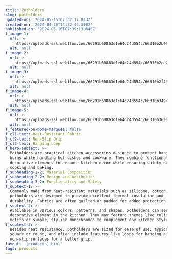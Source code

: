 ```yaml
---
title: Potholders
slug: potholders
updated-on: '2024-05-15T07:32:17.833Z'
created-on: '2024-04-30T14:32:46.330Z'
published-on: '2024-05-16T07:39:13.646Z'
f_image-1:
  url: >-
    https://uploads-ssl.webflow.com/66291b60863d1e64d24d554c/66310b2b06d68e99b2c16fb1_81IK4KIpTRL.jpg
  alt: null
f_image-2:
  url: >-
    https://uploads-ssl.webflow.com/66291b60863d1e64d24d554c/66310b2ca247da60ecf69df3_images.jpeg
  alt: null
f_image-3:
  url: >-
    https://uploads-ssl.webflow.com/66291b60863d1e64d24d554c/66310b2f45f6f03a3fe92251_81C%2BuCYuEpL._AC_UF1000%2C1000_QL80_.jpg
  alt: null
f_image-4:
  url: >-
    https://uploads-ssl.webflow.com/66291b60863d1e64d24d554c/66310b349c59069f72c3fb62_images%20(1).jpeg
  alt: null
f_image-5:
  url: >-
    https://uploads-ssl.webflow.com/66291b60863d1e64d24d554c/66310b3696dca857f2f81266_images%20(2).jpeg
  alt: null
f_featured-on-home-marquee: false
f_cl1-text: Heat-Resistant Fabric
f_cl2-text: Non-Slip Grip
f_cl3-text: Hanging Loop
f_hero-subtext: >-
  Potholders are practical kitchen accessories designed to protect hands from
  burns while handling hot dishes and cookware. They combine functionality with
  decorative elements to enhance kitchen decor while ensuring safety during
  cooking and baking.
f_subheading-1-2: Material Composition
f_subheading-2-2: Design and Aesthetics
f_subheading-3-2: Functionality and Safety
f_subtext-1: >-
  Commonly made from heat-resistant materials such as silicone, cotton, or wool,
  potholders are designed to provide excellent thermal insulation and
  durability. Fabrics are often quilted or padded for added protection.
f_subtext-2: >-
  Available in various colors, patterns, and shapes, potholders can serve as a
  decorative element in the kitchen. They may feature themes like culinary
  motifs or simple, stylish monochromes to complement any kitchen style.
f_subtext-3: >-
  Besides heat resistance, potholders are sized for ease of use, typically
  square or round, and often include features like loops for hanging and
  non-slip surfaces for a better grip.
layout: '[products].html'
tags: products
---
```



